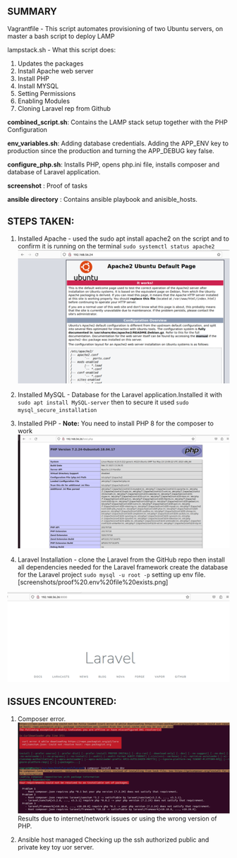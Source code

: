 ## SUMMARY 
Vagrantfile - This script automates provisioning of two Ubuntu servers, on master a bash script to deploy LAMP

lampstack.sh - What this script does:
1. Updates the packages
2. Install Apache web server
3. Install PHP
4. Install MYSQL
5. Setting Permissions
6. Enabling Modules
7. Cloning Laravel rep from Github


**combined_script.sh**: Contains the LAMP stack setup together with the PHP Configuration

**env_variables.sh**: Adding database credentials.
Adding the APP_ENV key to production since the production and turning the APP_DEBUG key false.

**configure_php.sh**: Installs PHP, opens php.ini file, installs composer and database of Laravel application.

**screenshot** : Proof of tasks

**ansible directory** : Contains ansible playbook and anisible_hosts.

## STEPS TAKEN:
1. Installed Apache - used the sudo apt install apache2 on the script and to confirm it is running on the terminal ```sudo systemctl status apache2```
![Apache Succesful](/screenshots/Apache%20Succesfully%20setup.png)
2. Installed MySQL - Database for the Laravel application.Installed it with  ```sudo apt install MySQL-server``` then to secure it used ```sudo mysql_secure_installation```
   
3. Installed PHP -
   **Note:** You need to install PHP 8 for the composer to work
   ![PHP SUCCESFULL](screenshots/phpinstalled.png)
   
5. Laravel Installation -
     clone the Laravel from the GitHub repo
     then install all dependencies needed for the Laravel framework
     create the database for the Laravel project ```sudo mysql -u root -p```
     setting up env file. [screenshots/proof%20.env%20file%20exists.png]
   
![masterip](screenshots/laravel%20succesfullysetup.png)
   
## ISSUES ENCOUNTERED:
1. Composer error.
    ![](/screenshots/composer%20error.png) 
     Results due to internet/network issues or using the wrong version of PHP.
   
3. Ansible host managed 
  Checking up the ssh authorized public and private key toy uor server.
